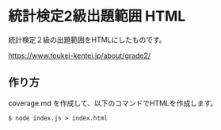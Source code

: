# 統計検定2級出題範囲 HTML

統計検定２級の出題範囲をHTMLにしたものです。

https://www.toukei-kentei.jp/about/grade2/

## 作り方

coverage.md を作成して、以下のコマンドでHTMLを作成します。

```
$ node index.js > index.html
```
